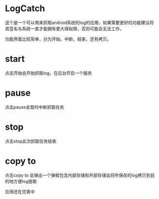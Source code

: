 # LogCatch
这个是一个可以用来抓取android系统的log的应用，如果需要更好的功能建议将其签名与系统一直才能拥有更大得权限，否则可能会无法工作。

功能界面比较简单，分为开始，中断，结束，还有拷贝。

# start
点击开始会开始抓取log，在后台开启一个服务

# pause
点击pause会暂时中断抓取任务

# stop
点击stop此次抓取任务结束

# copy to
点击copy to 会弹出一个弹框包含内部存储和外部存储会将所保存的log拷贝到目的地方便log提取

应用还在完善中
